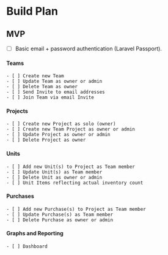 # Build Plan

## MVP
- [ ] Basic email + password authentication (Laravel Passport).
#### Teams
    - [ ] Create new Team
    - [ ] Update Team as owner or admin
    - [ ] Delete Team as owner
    - [ ] Send Invite to email addresses
    - [ ] Join Team via email Invite
#### Projects
    - [ ] Create new Project as solo (owner)
    - [ ] Create new Team Project as owner or admin
    - [ ] Update Project as owner or admin
    - [ ] Delete Project as owner
#### Units
    - [ ] Add new Unit(s) to Project as Team member
    - [ ] Update Unit(s) as Team member
    - [ ] Delete Unit as owner or admin
    - [ ] Unit Items reflecting actual inventory count
#### Purchases
    - [ ] Add new Purchase(s) to Project as Team member
    - [ ] Update Purchase(s) as Team member
    - [ ] Delete Purchase as owner or admin
#### Graphs and Reporting
    - [ ] Dashboard
   
